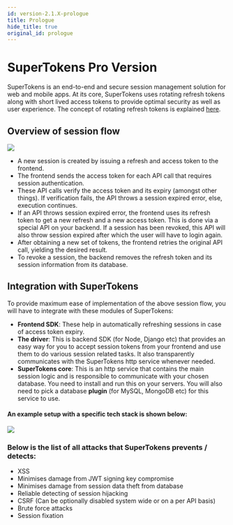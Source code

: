 ```yaml
---
id: version-2.1.X-prologue
title: Prologue
hide_title: true
original_id: prologue
---
```


# SuperTokens Pro Version

SuperTokens is an end-to-end and secure session management solution for web and mobile apps. At its core, SuperTokens uses rotating refresh tokens along with short lived access tokens to provide optimal security as well as user experience. The concept of rotating refresh tokens is explained [here](https://supertokens.io/blog/the-best-way-to-securely-manage-user-sessions?s=d).

## Overview of session flow
<img src="/docs/static/assets/session_flow.png" />

- A new session is created by issuing a refresh and access token to the frontend.
- The frontend sends the access token for each API call that requires session authentication.
- These API calls verify the access token and its expiry (amongst other things). If verification fails, the API throws a session expired error, else, execution continues.
- If an API throws session expired error, the frontend uses its refresh token to get a new refresh and a new access token. This is done via a special API on your backend. If a session has been revoked, this API will also throw session expired after which the user will have to login again.
- After obtaining a new set of tokens, the frontend retries the original API call, yielding the desired result.
- To revoke a session, the backend removes the refresh token and its session information from its database.

## Integration with SuperTokens
To provide maximum ease of implementation of the above session flow, you will have to integrate with these modules of SuperTokens:
- **Frontend SDK**: These help in automatically refreshing sessions in case of access token expiry.
- **The driver**: This is backend SDK (for Node, Django etc) that provides an easy way for you to accept session tokens from your frontend and use them to do various session related tasks. It also transparently communicates with the SuperTokens http service whenever needed.
- **SuperTokens core**: This is an http service that contains the main session logic and is responsible to communicate with your chosen database. You need to install and run this on your servers. You will also need to pick a database **plugin** (for MySQL, MongoDB etc) for this service to use.

#### An example setup with a specific tech stack is shown below:
<img src="/docs/static/assets/arch.png" />

<div class="divider"></div>

### Below is the list of all attacks that SuperTokens prevents / detects:
- XSS
- Minimises damage from JWT signing key compromise 
- Minimises damage from session data theft from database
- Reliable detecting of session hijacking
- CSRF (Can be optionally disabled system wide or on a per API basis)
- Brute force attacks
- Session fixation
